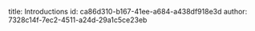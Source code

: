 title: Introductions
id: ca86d310-b167-41ee-a684-a438df918e3d
author: 7328c14f-7ec2-4511-a24d-29a1c5ce23eb
